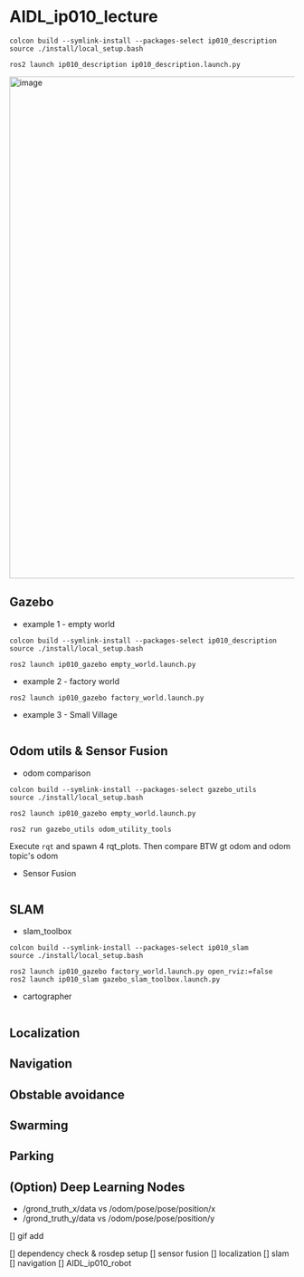 # AIDL_ip010_lecture

```
colcon build --symlink-install --packages-select ip010_description
source ./install/local_setup.bash

ros2 launch ip010_description ip010_description.launch.py
```

<img width="886" alt="image" src="https://user-images.githubusercontent.com/12381733/164188762-98a6ba84-fdd2-4a0f-a6dc-c5c6abe946fb.png">

## Gazebo

* example 1 - empty world

```
colcon build --symlink-install --packages-select ip010_description
source ./install/local_setup.bash

ros2 launch ip010_gazebo empty_world.launch.py
```

* example 2 - factory world

```
ros2 launch ip010_gazebo factory_world.launch.py
```

* example 3 - Small Village

```

```

## Odom utils & Sensor Fusion

* odom comparison

```
colcon build --symlink-install --packages-select gazebo_utils
source ./install/local_setup.bash

ros2 launch ip010_gazebo empty_world.launch.py

ros2 run gazebo_utils odom_utility_tools
```

Execute `rqt` and spawn 4 rqt_plots.
Then compare BTW gt odom and odom topic's odom

* Sensor Fusion

```

```

## SLAM

* slam_toolbox

```
colcon build --symlink-install --packages-select ip010_slam
source ./install/local_setup.bash

ros2 launch ip010_gazebo factory_world.launch.py open_rviz:=false
ros2 launch ip010_slam gazebo_slam_toolbox.launch.py 
```

* cartographer

```

```

## Localization

## Navigation


## Obstable avoidance

## Swarming

## Parking

## (Option) Deep Learning Nodes

- /grond_truth_x/data vs /odom/pose/pose/position/x
- /grond_truth_y/data vs /odom/pose/pose/position/y

[] gif add



[] dependency check & rosdep setup
[] sensor fusion
[] localization
[] slam
[] navigation
[] AIDL_ip010_robot